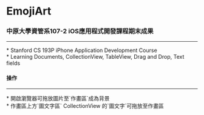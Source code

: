 # EmojiArt

### 中原大學資管系107-2 iOS應用程式開發課程期末成果
<hr>
* Stanford CS 193P iPhone Application Development Course <br>
* Learning Documents, CollectionView, TableView, Drag and Drop, Text fields

#### 操作
<hr>
* 開啟瀏覽器可拖放圖片至`作畫區`成為背景 <br>
* 作畫區上方`圖文字區` CollectionView 的`圖文字`可拖放至作畫區
